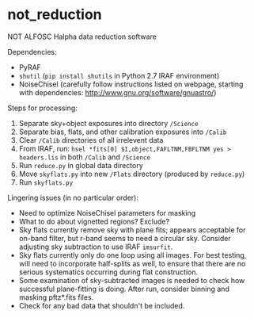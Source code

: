 # not_reduction
NOT ALFOSC Halpha data reduction software

Dependencies:

- PyRAF
- `shutil` (`pip install shutils` in Python 2.7 IRAF environment)
- NoiseChisel (carefully follow instructions listed on webpage, starting with dependencies: http://www.gnu.org/software/gnuastro/)

Steps for processing:

1. Separate sky+object exposures into directory `/Science`
2. Separate bias, flats, and other calibration exposures into `/Calib`
3. Clear `/Calib` directories of all irrelevent data
4. From IRAF, run: `hsel *fits[0] $I,object,FAFLTNM,FBFLTNM yes > headers.lis` in both `/Calib` and `/Science`
5. Run `reduce.py` in global data directory
6. Move `skyflats.py` into new `/Flats` directory (produced by `reduce.py`)
7. Run `skyflats.py`

Lingering issues (in no particular order):

- Need to optimize NoiseChisel parameters for masking
- What to do about vignetted regions?  Exclude?
- Sky flats currently remove sky with plane fits; appears acceptable for on-band filter, but r-band seems to need a circular sky.  Consider adjusting sky subtraction to use IRAF `imsurfit`.
- Sky flats currently only do one loop using all images.  For best testing, will need to incorporate half-splits as well, to ensure that there are no serious systematics occurring during flat construction.
- Some examination of sky-subtracted images is needed to check how successful plane-fitting is doing.  After run, consider binning and masking pftz*.fits files.
- Check for any bad data that shouldn't be included.
